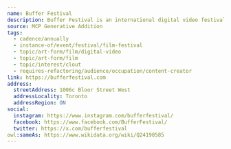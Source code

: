 ```yaml
---
name: Buffer Festival
description: Buffer Festival is an international digital video festival, held annually in Toronto, Ontario.
source: MCP Generative Addition
tags:
  - cadence/annually
  - instance-of/event/festival/film-festival
  - topic/art-form/film/digital-video
  - topic/art-form/film
  - topic/interest/clout
  - requires-refactoring/audience/occupation/content-creator
link: https://bufferfestival.com
address:
  streetAddress: 1006c Bloor Street West
  addressLocality: Toronto
  addressRegion: ON
social:
  instagram: https://www.instagram.com/bufferfestival/
  facebook: https://www.facebook.com/BufferFestival/
  twitter: https://x.com/bufferfestival
owl:sameAs: https://www.wikidata.org/wiki/Q24190585
---
```

